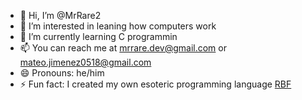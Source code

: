 - 👋 Hi, I’m @MrRare2
- 👀 I’m interested in leaning how computers work
- 🌱 I’m currently learning C programmin
- 📫 You can reach me at mrrare.dev@gmail.com or mateo.jimenez0518@gmail.com
- 😄 Pronouns: he/him
- ⚡ Fun fact: I created my own esoteric programming language [RBF](https://github.com/MrRare/readable_brainfuck)


<!---
MrRare2/MrRare2 is a ✨ special ✨ repository because its `README.md` (this file) appears on your GitHub profile.
You can click the Preview link to take a look at your changes.
--->
